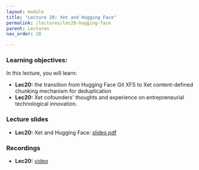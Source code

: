 ```yaml
---
layout: module
title: "Lecture 20: Xet and Hugging Face"
permalink: /lectures/lec20-hugging-face
parent: Lectures
nav_order: 20

---
```


### Learning objectives:

In this lecture, you will learn:

* **Lec20:** the transition from Hugging Face Git XFS to Xet content-defined chunking mechanism for deduplication
* **Lec20:** Xet cofounders' thoughts and experience on entrepreneurial technological innovation. 



### Lecture slides

* **Lec20:** Xet and Hugging Face: [slides pdf](https://edstem.org/us/courses/72907/discussion/6629329)


### Recordings

* **Lec20:** [video](https://edstem.org/us/courses/72907/discussion/6629309)

